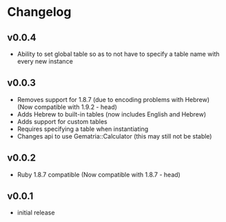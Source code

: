 # Changelog

## v0.0.4

* Ability to set global table so as to not have to specify a table name with every new instance

## v0.0.3

* Removes support for 1.8.7 (due to encoding problems with Hebrew) (Now compatible with 1.9.2 - head)
* Adds Hebrew to built-in tables (now includes English and Hebrew)
* Adds support for custom tables
* Requires specifying a table when instantiating
* Changes api to use Gematria::Calculator (this may still not be stable)

## v0.0.2

* Ruby 1.8.7 compatible (Now compatible with 1.8.7 - head)

## v0.0.1

* initial release